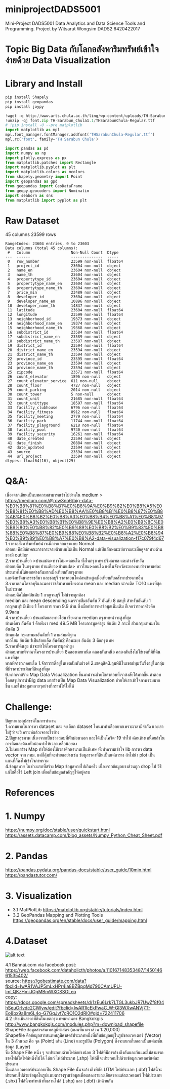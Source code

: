 # miniprojectDADS5001
Mini-Project  DADS5001  Data Analytics and Data Science Tools and Programming.
Project  by Witsarut Wongsim DADS2  6420422017
# Topic Big Data กับโลกอสังหาริมทรัพย์เข้าใจง่ายด้วย Data Visualization
# Library and Install

```python
pip install Shapely
pip install geopandas
pip install joypy

!wget -q http://www.arts.chula.ac.th/ling/wp-content/uploads/TH-Sarabun_Chula1.1.zip -O font.zip
!unzip -qj font.zip TH-Sarabun_Chula1.1/THSarabunChula-Regular.ttf
# !pip install -U --pre matplotlib  
import matplotlib as mpl
mpl.font_manager.fontManager.addfont('THSarabunChula-Regular.ttf')
mpl.rc('font', family='TH Sarabun Chula')

import pandas as pd
import numpy as np
import plotly.express as px
from matplotlib.patches import Rectangle
import matplotlib.pyplot as plt
import matplotlib.colors as mcolors
from shapely.geometry import Point
import geopandas as gpd
from geopandas import GeoDataFrame
from geopy.geocoders import Nominatim
import seaborn as sns
from matplotlib import pyplot as plt
```

# Raw Dataset
45 columns  23599 rows
```
RangeIndex: 23604 entries, 0 to 23603
Data columns (total 45 columns):
 #   Column                  Non-Null Count  Dtype  
---  ------                  --------------  -----  
 0   row_number              23599 non-null  float64
 1   project_id              23604 non-null  object 
 2   name_en                 23604 non-null  object 
 3   name_th                 23604 non-null  object 
 4   propertytype_id         23604 non-null  object 
 5   propertytype_name_en    23604 non-null  object 
 6   propertytype_name_th    23604 non-null  object 
 7   price_min               23489 non-null  object 
 8   developer_id            23604 non-null  object 
 9   developer_name_en       10896 non-null  object 
 10  developer_name_th       14837 non-null  object 
 11  latitude                23604 non-null  float64
 12  longitude               23599 non-null  float64
 13  neighborhood_id         19373 non-null  object 
 14  neighborhood_name_en    19374 non-null  object 
 15  neighborhood_name_th    19368 non-null  object 
 16  subdistrict_id          23584 non-null  float64
 17  subdistrict_name_en     23589 non-null  object 
 18  subdistrict_name_th     23587 non-null  object 
 19  district_id             23594 non-null  float64
 20  district_name_en        23594 non-null  object 
 21  district_name_th        23594 non-null  object 
 22  province_id             23595 non-null  float64
 23  province_name_en        23594 non-null  object 
 24  province_name_th        23594 non-null  object 
 25  zipcode                 23571 non-null  float64
 26  count_elevator          1896 non-null   object 
 27  count_elevator_service  611 non-null    object 
 28  count_floor             4727 non-null   object 
 29  count_parking           2014 non-null   object 
 30  count_tower             5 non-null      object 
 31  count_unit              21685 non-null  float64
 32  count_unittype          18597 non-null  float64
 33  facility_clubhouse      6796 non-null   float64
 34  facility_fitness        8912 non-null   float64
 35  facility_meeting        2779 non-null   float64
 36  facility_park           11744 non-null  float64
 37  facility_playground     6218 non-null   float64
 38  facility_pool           9740 non-null   float64
 39  facility_security       16261 non-null  float64
 40  date_created            23594 non-null  object 
 41  date_finish             20884 non-null  object 
 42  date_updated            23594 non-null  object 
 43  source                  23594 non-null  object 
 44  url_project             23594 non-null  object 
dtypes: float64(16), object(29)
```
# Q&A:
เนื่องจากเขียนเป็นบทความสามารถเข้าไปอ่านใน medium > https://medium.com/@row3no6/big-data-%E0%B8%81%E0%B8%B1%E0%B8%9A%E0%B9%82%E0%B8%A5%E0%B8%81%E0%B8%AD%E0%B8%AA%E0%B8%B1%E0%B8%87%E0%B8%AB%E0%B8%B2%E0%B8%A3%E0%B8%B4%E0%B8%A1%E0%B8%97%E0%B8%A3%E0%B8%B1%E0%B8%9E%E0%B8%A2%E0%B9%8C%E0%B9%80%E0%B8%82%E0%B9%89%E0%B8%B2%E0%B9%83%E0%B8%88%E0%B8%87%E0%B9%88%E0%B8%B2%E0%B8%A2%E0%B8%94%E0%B9%89%E0%B8%A7%E0%B8%A2-data-visualization-f17c079f4d67 
1.ราคาอสังหาริมทรัพย์น่าจะมีการแจกแจงแบบ Normal<br />
คำตอบ คือมีลักษณะการกระจายตัวแบบไม่เป็น Normal แต่เป็นลักษณะเบ้ขวาและเมื่อดูจากทางด้านขวามี outlier<br />
2.ราคาบ้านเดี่ยว >บ้านแฝด>ทาวโฮม>คอนโด ทั้งในกรุงเทพ ปริมณฑล และต่างจังหวัด<br />
คำตอบคือ ในกรุงเทพ บ้านเดียว>บ้านแฝด> ทาวโฮม>คอนโด แต่ในจังหวัดระยองพบว่าราคาแต่ละประเภทไม่ได้แตกต่างกันมากเมื่อเทียบกับกรุงเทพ<br />
และจังหวัดนครราชสีมา และชลบุรี ราคาคอนโดค่อนข้างสูงเมื่อเทียบกับอสังหาประเภทอื่น  <br />
3.ราคาคอนโดชลบุรีและนครราชสีมาหากเรียงตาม mean และ median น่าจะติด TO10 แพงที่สุดในประเทศ<br />
คำตอบคือใช่แต่อันดับ 1 กาญจนบุรี ไม่น่าจะถูกต้อง<br />
median และ mean descending นครราชสีมาอันดับ 7 อันดับ 8 ชลบุรี สำหรับอันดับ 1 กาญจนบุรี มีเพียง 1 โครงการ ราคา 9.9 ล้าน ซึ่งเมื่อทำการหาข้อมูลเพิ่มเติม ก็เจอว่าราคาจริงคือ 9.9แสน<br />
4.ราคาบ้านเดี่ยว บ้านแฝดและทาวโฮม เรียงตาม median กรุงเทพน่าจะสูงที่สุด<br />
บ้านเดี่ยว อันดับ 1   คือพังงา med 49.5 MB โครงการมูลค่าสูง อันดับ 2 กระบี่ ส่วนกรุงเทพมาในอันดับ 3<br />
บ้านแฝด กรุงเทพมาอันดับที่ 1 ตามสมมติฐาน<br />
ทาว์โฮม อันดับ 1เป็นร้อยเอ็ด อันดับ2 คือพะเยา อันดับ 3 คือกรุงเทพ<br />
5.ราคาที่ดินสูง น่าจะทำให้โครงการมูลค่าสูง<br />
คำตอบหากพิจาณาโครงการบ้านเดี่ยว 8คลองเตยเหนือ  คลองตันเหนือ คลองตันซึ่งไม่ใช่เขตที่มีที่ดินแพงที่สุด<br />
หากพิจารณาคอนโด 1.จักรวรรดิ์อยู่ในเขตสัมพันธ์วงศ์ 2.เขตดุสิต3.ลุมพินีในเขตปทุมวันซึ่งอยู่ในกลุ่มที่มีราคาประเมิณที่ดินสูงที่สุด<br />
6.หากเราสร้าง Map Data Visualization ขึ้นมาน่าจะช่วยไขคำตอบที่เราสงสัยได้มากขึ้น
คำตอบ โดยสรุปการนำBig data มาสร้างเป็น Map Data Visualization ช่วยให้เราเข้าใจภาพรวมมากขึ้น และให้ขอมูลหลายๆอย่างที่กราฟให้ไม่ได้<br />
# Challenge: 
 ปัญหาและอุปสรรค์ในการทำงาน<br />
1.ความยากในการหา dataset และ จะเลือก dataset ไหนมาทำเลือกยากเพราะเวลามีจำกัด และเราไม่รู้ว่าจะวิเคราะห์แล้วเจออะไรบ้าง<br />
2.ปัญหาสุขภาพ เนื่องจากเป็นช่วงสอบที่พักผ่อนนอก และได้เป็นโควิด-19 ทำให้ ค่อนข้างเหนื่อยล้าในการคิดและต้องพักผ่อนทำให้เวลาเหลือน้อยลง<br />
3.ไม่เคยสร้าง Map  ทำให้ต้องใช้เวลาศึกษานานเป็นพิเศษ ทั้งทำความเข้าใจ lib การหา data vector จาก กทม. แต่ก็คุ้มที่จะทำยกอย่างเช่น ข้อมูลราคาที่ดินเป็นแค่ตาราง ถ้าไม่นำ plot เป็นแผนที่ก็คงไม่เข้าใจภาพรวม<br />
4.ข้อมูลหาย ในช่วงแรกที่สร้าง Map ข้อมูลหายไปเกินครึ่ง เนื่องจากข้อมูลบางส่วนถูก drop ไป วิธีแก้ไขคือใช้ Left join เพื่อเก็บข้อมูลสำคัญๆให้อยู่ครบ<br />
# References
# 1. Numpy
https://numpy.org/doc/stable/user/quickstart.html
https://assets.datacamp.com/blog_assets/Numpy_Python_Cheat_Sheet.pdf
# 2. Pandas
https://pandas.pydata.org/pandas-docs/stable/user_guide/10min.html
https://pandastutor.com/
# 3. Visualization
- 3.1 MatPlotLib https://matplotlib.org/stable/tutorials/index.html
- 3.2 GeoPandas Mapping and Plotting Tools https://geopandas.org/en/stable/docs/user_guide/mapping.html

# 4.Dataset
![alt text](https://scontent.fbkk3-6.fna.fbcdn.net/v/t39.30808-6/295833511_145014654868736_3529467263153893155_n.jpg?_nc_cat=106&ccb=1-7&_nc_sid=730e14&_nc_eui2=AeFk0ek4UyFEBk8VS5qlm-jnUFU3aE1H2qNQVTdoTUfao53JWzG3k46jpYlBG68mqKk&_nc_ohc=Lfl-OYKRLFoAX9PacXd&_nc_zt=23&_nc_ht=scontent.fbkk3-6.fna&oh=00_AT-PYdQe3R8H-V6XUwWcURbYwhqhzT23dWpx6tbOJWK8Fw&oe=634DFF3A)

4.1 Bannai.com via facebook post: https://web.facebook.com/dataholicth/photos/a.110167148353487/145014661535402/<br />
source: https://gobestimate.com/data?fbclid=IwAR1VAJP5mLxHPr4ia8BZBpqMd790CAmUPU-lmLQKzHmiJOgMBmWXCSSOLeo<br />
copy:  https://docs.google.com/spreadsheets/d/1zEu6Lrk7LTGL3ukbJR7UwZf8f04hSeuOrIvdc2ClWyw/edit?fbclid=IwAR1IcEkPwaC_W-Gl3WXwANVj7T-Eo8bx9a8m6L4o-G7GqJvf7cRO1O2dRI0#gid=722411706<br />
4.2 ประเมินราคาที่ดินในเขตกรุงเทพมหานคร  Bangkokgis  http://www.bangkokgis.com/modules.php?m=download_shapefile<br />
ShapeFile ข้อมูลสารสนเทศภูมิศาสตร์ (แผนที่มาตราส่วน 1:20,000)<br />
Shapefile คือข้อมูลสารสนเทศภูมิศาสตร์ประเภทหนึ่งที่เก็บข้อมูลอยู่ในรูปของเวคเตอร์ (Vector) ใน 3 ลักษณะ คือ จุด (Point) เส้น (Line) และรูปปิด (Polygon) ซึ่งจะแยกเก็บออกเป็นแต่ละชั้นข้อมูล (Layer)<br /> ซึ่ง Shape File หนึ่ง ๆ จะประกอบด้วยไฟล์อย่างน้อย 3 ไฟล์ที่มีการอ้างถึงกันและกันและไม่สามารถขาดไฟล์ใดไฟล์หนึ่งไปได้ ได้แก่ ไฟล์ประเภท (.shp) ไฟล์นี้จะประกอบไปด้วยข้อมูลเวคเตอร์แต่ละประเภท <br />ซึ่งแต่ละเวคเตอร์ประกอบเป็น Shape File นั้นจะอ้างอิงพิกัด UTM ไฟล์ประเภท (.dbf) ไฟล์นี้จะประกอบไปด้วยข้อมูลในรูปแบบตารางฐานข้อมูลเพื่อแสดงรายละเอียดของแต่ละเวคเตอร์ ไฟล์ประเภท (.shx) ไฟล์นี้จะทำหน้าที่ผสานไฟล์ (.shp) และ (.dbf) เข้าด้วยกัน<br />
